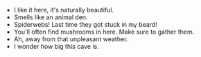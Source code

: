 - I like it here, it's naturally beautiful.
- Smells like an animal den.
- Spiderwebs! Last time they got stuck in my beard!
- You'll often find mushrooms in here. Make sure to gather them.
- Ah, away from that unpleasant weather.
- I wonder how big this cave is.
